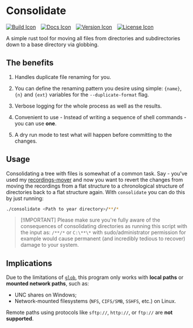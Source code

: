 # Consolidate

[![Build Icon]][Build Status]&emsp;[![Docs Icon]][Docs]&emsp;[![Version Icon]][Crate]&emsp;[![License Icon]][LICENSE]

[Build Icon]: https://img.shields.io/github/actions/workflow/status/1Git2Clone/consolidate/build.yml?branch=main
[Build Status]: https://github.com/1git2clone/consolidate/actions?query=branch%3Amain
[Docs Icon]: https://docs.rs/taboc/badge.svg
[Docs]: https://docs.rs/taboc
[Version Icon]: https://img.shields.io/crates/v/consolidate.svg
[Crate]: https://crates.io/crates/consolidate
[License Icon]: https://img.shields.io/badge/license-MIT-blue.svg
[LICENSE]: LICENSE

A simple rust tool for moving all files from directories and subdirectories
down to a base directory via globbing.

## The benefits

1. Handles duplicate file renaming for you.

2. You can define the renaming pattern you desire using simple: `{name}`, `{n}`
   and `{ext}` variables for the `--duplicate-format` flag.

3. Verbose logging for the whole process as well as the results.

4. Convenient to use - Instead of writing a sequence of shell commands - you
   can use **one**.

5. A dry run mode to test what will happen before committing to the changes.

## Usage

Consolidating a tree with files is somewhat of a common task. Say - you've used my
[recordings-mover](https://github.com/1Git2Clone/recordings-mover) and now you
want to revert the changes from moving the recordings from a flat structure to
a chronological structure of directories back to a flat structure again. With
`consolidate` you can do this by just running:

```sh
./consolidate <Path to year directory>/**/*
```

> [!IMPORTANT] Please make sure you're fully aware of the consequences of
> consolidating directories as running this script with the input as: `/**/*` or
> `C:\**\*` with sudo/administrator permission for example would cause
> permanent (and incredibly tedious to recover) damage to your system.

## Implications

Due to the limitations of [`glob`](https://docs.rs/glob/latest/glob/), this
program only works with **local paths** or **mounted network paths**, such as:

- UNC shares on Windows;
- Network-mounted filesystems (`NFS`, `CIFS/SMB`, `SSHFS`, etc.) on Linux.

Remote paths using protocols like `sftp://`, `http://`, or `ftp://` are **not supported**.
